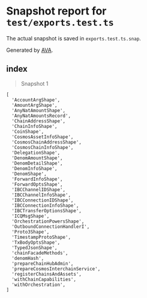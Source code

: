 # Snapshot report for `test/exports.test.ts`

The actual snapshot is saved in `exports.test.ts.snap`.

Generated by [AVA](https://avajs.dev).

## index

> Snapshot 1

    [
      'AccountArgShape',
      'AmountArgShape',
      'AnyNatAmountShape',
      'AnyNatAmountsRecord',
      'ChainAddressShape',
      'ChainInfoShape',
      'CoinShape',
      'CosmosAssetInfoShape',
      'CosmosChainAddressShape',
      'CosmosChainInfoShape',
      'DelegationShape',
      'DenomAmountShape',
      'DenomDetailShape',
      'DenomInfoShape',
      'DenomShape',
      'ForwardInfoShape',
      'ForwardOptsShape',
      'IBCChannelIDShape',
      'IBCChannelInfoShape',
      'IBCConnectionIDShape',
      'IBCConnectionInfoShape',
      'IBCTransferOptionsShape',
      'ICQMsgShape',
      'OrchestrationPowersShape',
      'OutboundConnectionHandlerI',
      'Proto3Shape',
      'TimestampProtoShape',
      'TxBodyOptsShape',
      'TypedJsonShape',
      'chainFacadeMethods',
      'denomHash',
      'prepareChainHubAdmin',
      'prepareCosmosInterchainService',
      'registerChainsAndAssets',
      'withChainCapabilities',
      'withOrchestration',
    ]
